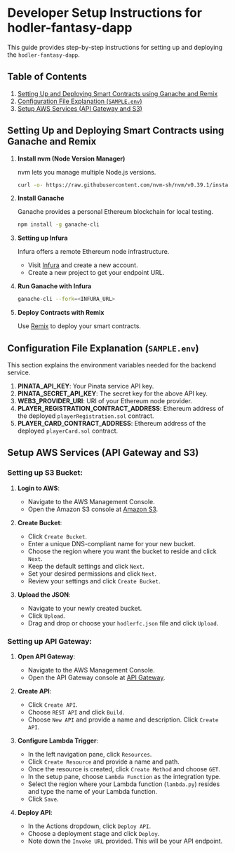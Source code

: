 # Developer Setup Instructions for hodler-fantasy-dapp

This guide provides step-by-step instructions for setting up and deploying the `hodler-fantasy-dapp`.

## Table of Contents

1. [Setting Up and Deploying Smart Contracts using Ganache and Remix](#setting-up-and-deploying-smart-contracts-using-ganache-and-remix)
2. [Configuration File Explanation (`SAMPLE.env`)](#configuration-file-explanation-sampleenv)
3. [Setup AWS Services (API Gateway and S3)](#setup-aws-services-api-gateway-and-s3)

## Setting Up and Deploying Smart Contracts using Ganache and Remix

1. **Install nvm (Node Version Manager)**
  
   nvm lets you manage multiple Node.js versions.

   ```bash
   curl -o- https://raw.githubusercontent.com/nvm-sh/nvm/v0.39.1/install.sh | bash
   ```

2. **Install Ganache**

   Ganache provides a personal Ethereum blockchain for local testing.

   ```bash
   npm install -g ganache-cli
   ```

3. **Setting up Infura**

   Infura offers a remote Ethereum node infrastructure.

   - Visit [Infura](https://infura.io/) and create a new account.
   - Create a new project to get your endpoint URL.

4. **Run Ganache with Infura**

   ```bash
   ganache-cli --fork=<INFURA_URL>
   ```

5. **Deploy Contracts with Remix**

   Use [Remix](https://remix.ethereum.org/) to deploy your smart contracts. 

## Configuration File Explanation (`SAMPLE.env`)

This section explains the environment variables needed for the backend service.

1. **PINATA_API_KEY**: Your Pinata service API key.
2. **PINATA_SECRET_API_KEY**: The secret key for the above API key.
3. **WEB3_PROVIDER_URI**: URI of your Ethereum node provider.
4. **PLAYER_REGISTRATION_CONTRACT_ADDRESS**: Ethereum address of the deployed `playerRegistration.sol` contract.
5. **PLAYER_CARD_CONTRACT_ADDRESS**: Ethereum address of the deployed `playerCard.sol` contract.

## Setup AWS Services (API Gateway and S3)

### Setting up S3 Bucket:

1. **Login to AWS**:
   - Navigate to the AWS Management Console.
   - Open the Amazon S3 console at [Amazon S3](https://console.aws.amazon.com/s3/).

2. **Create Bucket**:
   - Click `Create Bucket`.
   - Enter a unique DNS-compliant name for your new bucket.
   - Choose the region where you want the bucket to reside and click `Next`.
   - Keep the default settings and click `Next`.
   - Set your desired permissions and click `Next`.
   - Review your settings and click `Create Bucket`.

3. **Upload the JSON**:
   - Navigate to your newly created bucket.
   - Click `Upload`.
   - Drag and drop or choose your `hodlerfc.json` file and click `Upload`.

### Setting up API Gateway:

1. **Open API Gateway**:
   - Navigate to the AWS Management Console.
   - Open the API Gateway console at [API Gateway](https://console.aws.amazon.com/apigateway/).

2. **Create API**:
   - Click `Create API`.
   - Choose `REST API` and click `Build`.
   - Choose `New API` and provide a name and description. Click `Create API`.

3. **Configure Lambda Trigger**:
   - In the left navigation pane, click `Resources`.
   - Click `Create Resource` and provide a name and path.
   - Once the resource is created, click `Create Method` and choose `GET`.
   - In the setup pane, choose `Lambda Function` as the integration type.
   - Select the region where your Lambda function (`lambda.py`) resides and type the name of your Lambda function.
   - Click `Save`.

4. **Deploy API**:
   - In the Actions dropdown, click `Deploy API`.
   - Choose a deployment stage and click `Deploy`.
   - Note down the `Invoke URL` provided. This will be your API endpoint.

